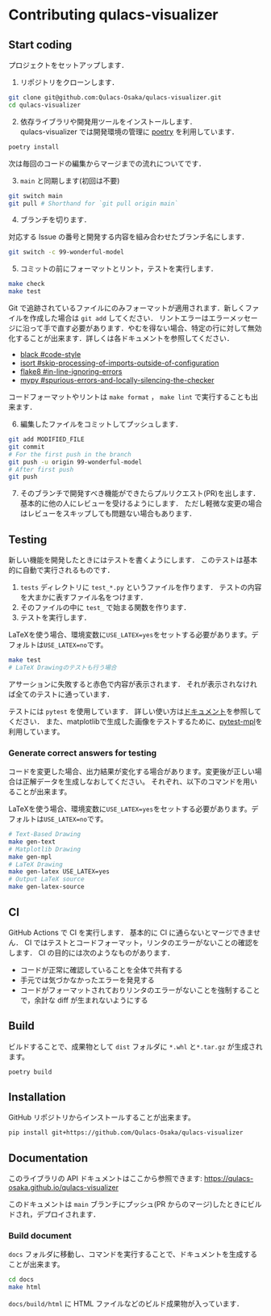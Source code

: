 # Contributing qulacs-visualizer

## Start coding

プロジェクトをセットアップします．

1. リポジトリをクローンします．

```bash
git clone git@github.com:Qulacs-Osaka/qulacs-visualizer.git
cd qulacs-visualizer
```

2. 依存ライブラリや開発用ツールをインストールします．  
qulacs-visualizer では開発環境の管理に [poetry](https://github.com/python-poetry/poetry) を利用しています．

```bash
poetry install
```

次は毎回のコードの編集からマージまでの流れについてです．  

3. `main` と同期します(初回は不要)

```bash
git switch main
git pull # Shorthand for `git pull origin main`
```

4. ブランチを切ります．  

対応する Issue の番号と開発する内容を組み合わせたブランチ名にします．

```bash
git switch -c 99-wonderful-model
```

5. コミットの前にフォーマットとリント，テストを実行します．

```bash
make check
make test
```

Git で追跡されているファイルにのみフォーマットが適用されます．新しくファイルを作成した場合は `git add` してください．
リントエラーはエラーメッセージに沿って手で直す必要があります．やむを得ない場合、特定の行に対して無効化することが出来ます．詳しくは各ドキュメントを参照してください．

- [black #code-style](https://black.readthedocs.io/en/stable/the_black_code_style/current_style.html#code-style)
- [isort #skip-processing-of-imports-outside-of-configuration](https://github.com/PyCQA/isort#skip-processing-of-imports-outside-of-configuration)
- [flake8 #in-line-ignoring-errors](https://flake8.pycqa.org/en/latest/user/violations.html#in-line-ignoring-errors)
- [mypy #spurious-errors-and-locally-silencing-the-checker](https://mypy.readthedocs.io/en/stable/common_issues.html#spurious-errors-and-locally-silencing-the-checker)

コードフォーマットやリントは `make format` ， `make lint` で実行することも出来ます．  

6. 編集したファイルをコミットしてプッシュします．

```bash
git add MODIFIED_FILE
git commit
# For the first push in the branch
git push -u origin 99-wonderful-model
# After first push
git push
```

7. そのブランチで開発すべき機能ができたらプルリクエスト(PR)を出します． 基本的に他の人にレビューを受けるようにします． ただし軽微な変更の場合はレビューをスキップしても問題ない場合もあります．

## Testing

新しい機能を開発したときにはテストを書くようにします． このテストは基本的に自動で実行されるものです．

1. `tests` ディレクトリに `test_*.py` というファイルを作ります． テストの内容を大まかに表すファイル名をつけます．
2. そのファイルの中に `test_` で始まる関数を作ります． 
3. テストを実行します．

LaTeXを使う場合、環境変数に`USE_LATEX=yes`をセットする必要があります。デフォルトは`USE_LATEX=no`です。

```bash
make test
# LaTeX Drawingのテストも行う場合
```

アサーションに失敗すると赤色で内容が表示されます． それが表示されなければ全てのテストに通っています．

テストには `pytest` を使用しています． 詳しい使い方は[ドキュメント](https://docs.pytest.org/en/6.2.x/)を参照してください．
また、matplotlibで生成した画像をテストするために、[pytest-mpl](https://github.com/matplotlib/pytest-mpl)を利用しています。

### Generate correct answers for testing

コードを変更した場合、出力結果が変化する場合があります。変更後が正しい場合は正解データを生成しなおしてください。
それぞれ、以下のコマンドを用いることが出来ます。

LaTeXを使う場合、環境変数に`USE_LATEX=yes`をセットする必要があります。デフォルトは`USE_LATEX=no`です。

```bash
# Text-Based Drawing
make gen-text
# Matplotlib Drawing
make gen-mpl
# LaTeX Drawing
make gen-latex USE_LATEX=yes
# Output LaTeX source
make gen-latex-source
```

## CI

GitHub Actions で CI を実行します． 基本的に CI に通らないとマージできません．
CI ではテストとコードフォーマット，リンタのエラーがないことの確認をします．
CI の目的には次のようなものがあります．

- コードが正常に確認していることを全体で共有する
- 手元では気づかなかったエラーを発見する
- コードがフォーマットされておりリンタのエラーがないことを強制することで，余計な diff が生まれないようにする

## Build

ビルドすることで、成果物として `dist` フォルダに `*.whl` と`*.tar.gz` が生成されます。

```bash
poetry build
```

## Installation

GitHub リポジトリからインストールすることが出来ます。

```bash
pip install git+https://github.com/Qulacs-Osaka/qulacs-visualizer
```

## Documentation

このライブラリの API ドキュメントはここから参照できます: https://qulacs-osaka.github.io/qulacs-visualizer

このドキュメントは `main` ブランチにプッシュ(PR からのマージ)したときにビルドされ，デプロイされます．

### Build document

`docs` フォルダに移動し、コマンドを実行することで、ドキュメントを生成することが出来ます。

```bash
cd docs
make html
```

`docs/build/html` に HTML ファイルなどのビルド成果物が入っています．
